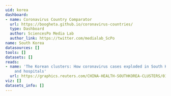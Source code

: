 ```yaml
---
uid: korea
dashboard:
- name: Coronavirus Country Comparator
  url: https://boogheta.github.io/coronavirus-countries/
  type: Dashboard
  author: SciencesPo Media Lab
  author_link: https://twitter.com/medialab_ScPo
name: South Korea
datasources: []
tools: []
datasets: []
reads:
- name: 'The Korean clusters: How coronavirus cases exploded in South Korean churches
    and hospitals'
  url: https://graphics.reuters.com/CHINA-HEALTH-SOUTHKOREA-CLUSTERS/0100B5G33SB/index.html
viz: []
datasets_info: []
---
```


